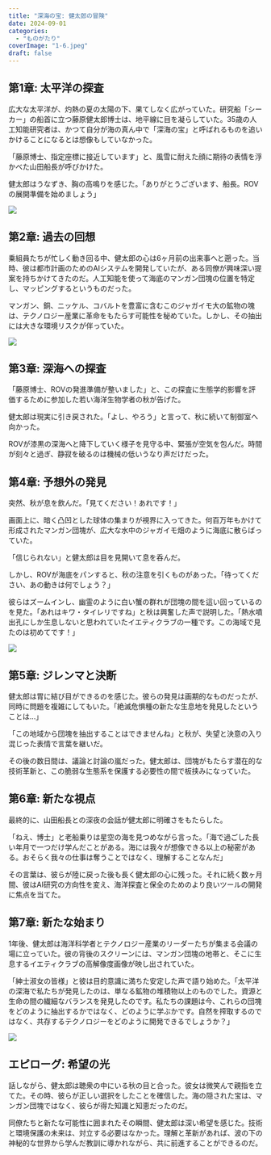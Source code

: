 ```yaml
---
title: "深海の宝: 健太郎の冒険"
date: 2024-09-01
categories: 
  - "ものがたり"
coverImage: "1-6.jpeg"
draft: false
---
```


## 第1章: 太平洋の探査

広大な太平洋が、灼熱の夏の太陽の下、果てしなく広がっていた。研究船「シーカー」の船首に立つ藤原健太郎博士は、地平線に目を凝らしていた。35歳の人工知能研究者は、かつて自分が海の真ん中で「深海の宝」と呼ばれるものを追いかけることになるとは想像もしていなかった。

「藤原博士、指定座標に接近しています」と、風雪に耐えた顔に期待の表情を浮かべた山田船長が呼びかけた。

健太郎はうなずき、胸の高鳴りを感じた。「ありがとうございます、船長。ROVの展開準備を始めましょう」

![](images/1-6-1024x585.jpeg)

## 第2章: 過去の回想

乗組員たちが忙しく動き回る中、健太郎の心は6ヶ月前の出来事へと遡った。当時、彼は都市計画のためのAIシステムを開発していたが、ある同僚が興味深い提案を持ちかけてきたのだ。人工知能を使って海底のマンガン団塊の位置を特定し、マッピングするというものだった。

マンガン、銅、ニッケル、コバルトを豊富に含むこのジャガイモ大の鉱物の塊は、テクノロジー産業に革命をもたらす可能性を秘めていた。しかし、その抽出には大きな環境リスクが伴っていた。

![](images/2-5-1024x585.jpeg)

## 第3章: 深海への探査

「藤原博士、ROVの発進準備が整いました」と、この探査に生態学的影響を評価するために参加した若い海洋生物学者の秋が告げた。

健太郎は現実に引き戻された。「よし、やろう」と言って、秋に続いて制御室へ向かった。

ROVが漆黒の深海へと降下していく様子を見守る中、緊張が空気を包んだ。時間が刻々と過ぎ、静寂を破るのは機械の低いうなり声だけだった。

## 第4章: 予想外の発見

突然、秋が息を飲んだ。「見てください！あれです！」

画面上に、暗く凸凹とした球体の集まりが視界に入ってきた。何百万年もかけて形成されたマンガン団塊が、広大な水中のジャガイモ畑のように海底に散らばっていた。

「信じられない」と健太郎は目を見開いて息を呑んだ。

しかし、ROVが海底をパンすると、秋の注意を引くものがあった。「待ってください、あの動きは何でしょう？」

彼らはズームインし、幽霊のように白い蟹の群れが団塊の間を這い回っているのを見た。「あれはキワ・タイレリですね」と秋は興奮した声で説明した。「熱水噴出孔にしか生息しないと思われていたイエティクラブの一種です。この海域で見たのは初めてです！」

![](images/3-6-1024x585.jpeg)

## 第5章: ジレンマと決断

健太郎は胃に結び目ができるのを感じた。彼らの発見は画期的なものだったが、同時に問題を複雑にしてもいた。「絶滅危惧種の新たな生息地を発見したということは...」

「この地域から団塊を抽出することはできませんね」と秋が、失望と決意の入り混じった表情で言葉を継いだ。

その後の数日間は、議論と討論の嵐だった。健太郎は、団塊がもたらす潜在的な技術革新と、この脆弱な生態系を保護する必要性の間で板挟みになっていた。

## 第6章: 新たな視点

最終的に、山田船長との深夜の会話が健太郎に明確さをもたらした。

「ねえ、博士」と老船乗りは星空の海を見つめながら言った。「海で過ごした長い年月で一つだけ学んだことがある。海には我々が想像できる以上の秘密がある。おそらく我々の仕事は奪うことではなく、理解することなんだ」

その言葉は、彼らが陸に戻った後も長く健太郎の心に残った。それに続く数ヶ月間、彼はAI研究の方向性を変え、海洋探査と保全のためのより良いツールの開発に焦点を当てた。

## 第7章: 新たな始まり

1年後、健太郎は海洋科学者とテクノロジー産業のリーダーたちが集まる会議の場に立っていた。彼の背後のスクリーンには、マンガン団塊の地帯と、そこに生息するイエティクラブの高解像度画像が映し出されていた。

「紳士淑女の皆様」と彼は目的意識に満ちた安定した声で語り始めた。「太平洋の深海で私たちが発見したのは、単なる鉱物の堆積物以上のものでした。資源と生命の間の繊細なバランスを発見したのです。私たちの課題は今、これらの団塊をどのように抽出するかではなく、どのように学ぶかです。自然を搾取するのではなく、共存するテクノロジーをどのように開発できるでしょうか？」

![](images/4-6-1024x585.jpeg)

## エピローグ: 希望の光

話しながら、健太郎は聴衆の中にいる秋の目と合った。彼女は微笑んで親指を立てた。その時、彼らが正しい選択をしたことを確信した。海の隠された宝は、マンガン団塊ではなく、彼らが得た知識と知恵だったのだ。

同僚たちと新たな可能性に囲まれたその瞬間、健太郎は深い希望を感じた。技術と環境保護の未来は、対立する必要はなかった。理解と革新があれば、波の下の神秘的な世界から学んだ教訓に導かれながら、共に前進することができるのだ。
